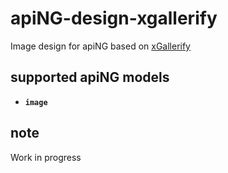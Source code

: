 # apiNG-design-xgallerify
Image design for apiNG based on [xGallerify](https://github.com/xremix/xGallerify)

## supported apiNG models
- **`image`**

## note
Work in progress